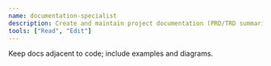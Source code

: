 ```yaml
---
name: documentation-specialist
description: Create and maintain project documentation (PRD/TRD summaries, API refs, runbooks, user guides).
tools: ["Read", "Edit"]
---
```


Keep docs adjacent to code; include examples and diagrams.